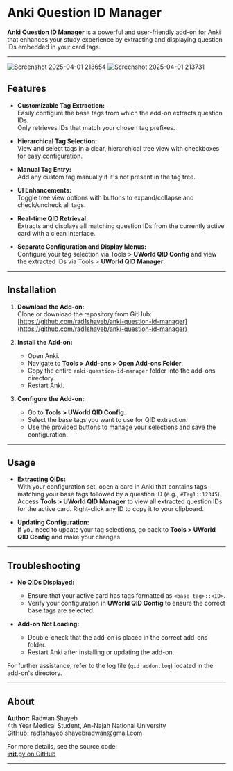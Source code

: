 # Anki Question ID Manager

**Anki Question ID Manager** is a powerful and user-friendly add-on for Anki that enhances your study experience by extracting and displaying question IDs embedded in your card tags. 

---

![Screenshot 2025-04-01 213654](https://github.com/user-attachments/assets/334b5996-e0b8-4e98-8cc5-63b669e9547c)
![Screenshot 2025-04-01 213731](https://github.com/user-attachments/assets/cdad96f1-7886-47c5-bd1a-3afecaf69eac)

## Features

- **Customizable Tag Extraction:**  
  Easily configure the base tags from which the add-on extracts question IDs.  
  Only retrieves IDs that match your chosen tag prefixes.

- **Hierarchical Tag Selection:**  
  View and select tags in a clear, hierarchical tree view with checkboxes for easy configuration.

- **Manual Tag Entry:**  
  Add any custom tag manually if it's not present in the tag tree.

- **UI Enhancements:**  
  Toggle tree view options with buttons to expand/collapse and check/uncheck all tags.

- **Real-time QID Retrieval:**  
  Extracts and displays all matching question IDs from the currently active card with a clean interface.

- **Separate Configuration and Display Menus:**  
  Configure your tag selection via Tools > **UWorld QID Config** and view the extracted IDs via Tools > **UWorld QID Manager**.

---

## Installation

1. **Download the Add-on:**  
   Clone or download the repository from GitHub:  
   [https://github.com/rad1shayeb/anki-question-id-manager](https://github.com/rad1shayeb/anki-question-id-manager)

2. **Install the Add-on:**  
   - Open Anki.
   - Navigate to **Tools > Add-ons > Open Add-ons Folder**.
   - Copy the entire `anki-question-id-manager` folder into the add-ons directory.
   - Restart Anki.

3. **Configure the Add-on:**  
   - Go to **Tools > UWorld QID Config**.
   - Select the base tags you want to use for QID extraction.
   - Use the provided buttons to manage your selections and save the configuration.

---

## Usage

- **Extracting QIDs:**  
  With your configuration set, open a card in Anki that contains tags matching your base tags followed by a question ID (e.g., `#Tag1::12345`).  
  Access **Tools > UWorld QID Manager** to view all extracted question IDs for the active card. Right-click any ID to copy it to your clipboard.

- **Updating Configuration:**  
  If you need to update your tag selections, go back to **Tools > UWorld QID Config** and make your changes.

---

## Troubleshooting

- **No QIDs Displayed:**  
  - Ensure that your active card has tags formatted as `<base tag>::<ID>`.
  - Verify your configuration in **UWorld QID Config** to ensure the correct base tags are selected.

- **Add-on Not Loading:**  
  - Double-check that the add-on is placed in the correct add-ons folder.
  - Restart Anki after installing or updating the add-on.

For further assistance, refer to the log file (`qid_addon.log`) located in the add-on's directory.

---

## About

**Author:** Radwan Shayeb  
4th Year Medical Student, An-Najah National University  
GitHub: [rad1shayeb](https://github.com/rad1shayeb)
shayebradwan@gmail.com

For more details, see the source code:  
[__init__.py on GitHub](https://github.com/rad1shayeb/anki-question-id-manager/blob/main/__init__.py)

---


